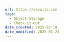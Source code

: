 ```yaml
---
url: https://sevalla.com
tags:
  - Object-Storage
  - Check-it-Out
date_created: 2025-03-19
date_modified: 2025-03-21
---
```

